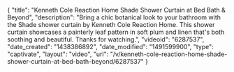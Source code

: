 {
    "title": "Kenneth Cole Reaction Home Shade Shower Curtain at Bed Bath & Beyond",
    "description": "Bring a chic botanical look to your bathroom with the Shade shower curtain by Kenneth Cole Reaction Home. This shower curtain showcases a painterly leaf pattern in soft plum and linen that's both soothing and beautiful. Thanks for watching.",
    "videoid": "6287537",
    "date_created": "1438386892",
    "date_modified": "1491599900",
    "type": "captivate",
    "layout": "video",
    "url": "\/v\/kenneth-cole-reaction-home-shade-shower-curtain-at-bed-bath-beyond\/6287537"
}